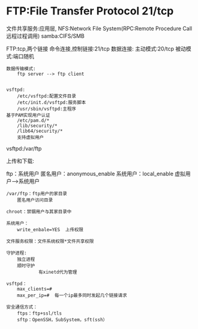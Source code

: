 # FTP:File Transfer Protocol	21/tcp

文件共享服务:应用层,
	NFS:Network File System(RPC:Remote Procedure Call 远程过程调用)
	samba:CIFS/SMB

FTP:tcp,两个链接
	命令连接,控制链接:21/tcp
	数据连接:
		主动模式:20/tcp
		被动模式:端口随机

	数据传输模式:
		ftp server --> ftp client


	vsftpd:
		/etc/vsftpd:配置文件目录
		/etc/init.d/vsftpd:服务脚本
		/usr/sbin/vsftpd:主程序
	基于PAM实现用户认证
		/etc/pam.d/*
		/lib/security/*
		/lib64/security/*
		支持虚拟用户

vsftpd:/var/ftp

上传和下载:

ftp：系统用户
	匿名用户：anonymous_enable
	系统用户：local_enable
	虚拟用户-->系统用户

	/var/ftp：ftp用户的家目录
		匿名用户访问目录

	chroot：禁锢用户与其家目录中

	系统用户：
		write_enbale=YES  上传权限

	文件服务权限：文件系统权限*文件共享权限

	守护进程:
		独立进程
		顺时守护
				有xinetd代为管理

	vsftpd：
		max_clients=#
		max_per_ip=#  每一个ip最多同时发起几个链接请求

	安全通信方式：
		ftps：ftp+ssl/tls
		sftp：OpenSSH，SubSystem，sft(ssh）
		


